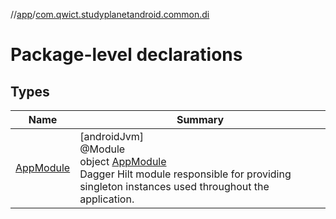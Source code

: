 //[app](../../index.md)/[com.qwict.studyplanetandroid.common.di](index.md)

# Package-level declarations

## Types

| Name | Summary |
|---|---|
| [AppModule](-app-module/index.md) | [androidJvm]<br>@Module<br>object [AppModule](-app-module/index.md)<br>Dagger Hilt module responsible for providing singleton instances used throughout the application. |
